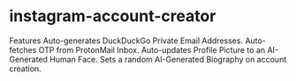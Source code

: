 # instagram-account-creator

Features
Auto-generates DuckDuckGo Private Email Addresses.
Auto-fetches OTP from ProtonMail Inbox.
Auto-updates Profile Picture to an AI-Generated Human Face.
Sets a random AI-Generated Biography on account creation.
